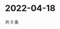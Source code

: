 # 2022-04-18

共 0 条

<!-- BEGIN WEIBO -->
<!-- 最后更新时间 Mon Apr 18 2022 06:14:38 GMT+0800 (China Standard Time) -->

<!-- END WEIBO -->

